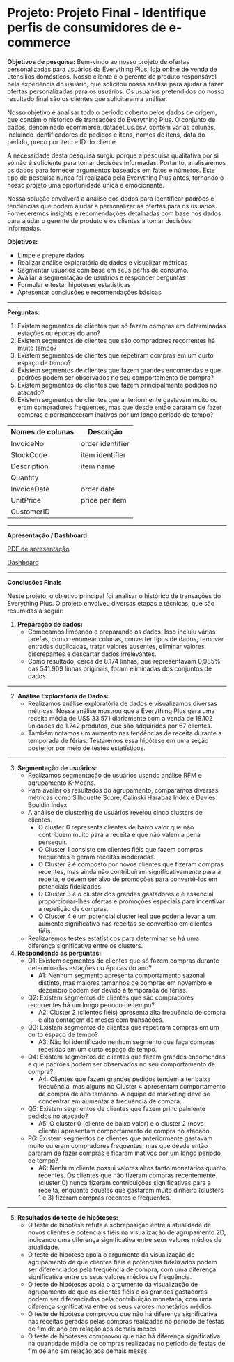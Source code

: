 # Projeto: Projeto Final - Identifique perfis de consumidores de e-commerce

**Objetivos de pesquisa:**
Bem-vindo ao nosso projeto de ofertas personalizadas para usuários da Everything Plus, loja online de venda de utensílios domésticos. Nosso cliente é o gerente de produto responsável pela experiência do usuário, que solicitou nossa análise para ajudar a fazer ofertas personalizadas para os usuários. Os usuários pretendidos do nosso resultado final são os clientes que solicitaram a análise.

Nosso objetivo é analisar todo o período coberto pelos dados de origem, que contém o histórico de transações do Everything Plus. O conjunto de dados, denominado ecommerce_dataset_us.csv, contém várias colunas, incluindo identificadores de pedidos e itens, nomes de itens, data do pedido, preço por item e ID do cliente.

A necessidade desta pesquisa surgiu porque a pesquisa qualitativa por si só não é suficiente para tomar decisões informadas. Portanto, analisaremos os dados para fornecer argumentos baseados em fatos e números. Este tipo de pesquisa nunca foi realizada pela Everything Plus antes, tornando o nosso projeto uma oportunidade única e emocionante.

Nossa solução envolverá a análise dos dados para identificar padrões e tendências que podem ajudar a personalizar as ofertas para os usuários. Forneceremos insights e recomendações detalhadas com base nos dados para ajudar o gerente de produto e os clientes a tomar decisões informadas.

**Objetivos:**
- Limpe e prepare dados
- Realizar análise exploratória de dados e visualizar métricas
- Segmentar usuários com base em seus perfis de consumo.
- Avaliar a segmentação de usuários e responder perguntas
- Formular e testar hipóteses estatísticas
- Apresentar conclusões e recomendações básicas

-----

**Perguntas:**
1. Existem segmentos de clientes que só fazem compras em determinadas estações ou épocas do ano?
2. Existem segmentos de clientes que são compradores recorrentes há muito tempo?
3. Existem segmentos de clientes que repetiram compras em um curto espaço de tempo?
4. Existem segmentos de clientes que fazem grandes encomendas e que padrões podem ser observados no seu comportamento de compra?
5. Existem segmentos de clientes que fazem principalmente pedidos no atacado?
6. Existem segmentos de clientes que anteriormente gastavam muito ou eram compradores frequentes, mas que desde então pararam de fazer compras e permaneceram inativos por um longo período de tempo?

| Nomes de colunas | Descrição |
|-|-------------|
| InvoiceNo | order identifier |
| StockCode | item identifier |
| Description | item name |
| Quantity |  |
| InvoiceDate | order date |
| UnitPrice | price per item |
| CustomerID |  |

-----

**Apresentação / Dashboard:**

[PDF de apresentação](https://drive.google.com/drive/folders/1gslZ4Osf7-vBGqRZu8KzUt81o1CX0N_z?usp=sharing)

[Dashboard](https://public.tableau.com/app/profile/katia.goldchleger/viz/Dashboard_Final_Project_17100040077720/Storytelling?publish=yes)

-----

**Conclusões Finais**

Neste projeto, o objetivo principal foi analisar o histórico de transações do Everything Plus. O projeto envolveu diversas etapas e técnicas, que são resumidas a seguir:
1. **Preparação de dados:**
    - Começamos limpando e preparando os dados. Isso incluiu várias tarefas, como renomear colunas, converter tipos de dados, remover entradas duplicadas, tratar valores ausentes, eliminar valores discrepantes e descartar dados irrelevantes.
    - Como resultado, cerca de 8.174 linhas, que representavam 0,985% das 541.909 linhas originais, foram eliminadas dos conjuntos de dados.
-----
2. **Análise Exploratória de Dados:**
    - Realizamos análise exploratória de dados e visualizamos diversas métricas. Nossa análise mostrou que a Everything Plus gera uma receita média de US$ 33.571 diariamente com a venda de 18.102 unidades de 1.742 produtos, que são adquiridos por 67 clientes.
    - Também notamos um aumento nas tendências de receita durante a temporada de férias. Testaremos essa hipótese em uma seção posterior por meio de testes estatísticos.
-----
3. **Segmentação de usuários:**
    - Realizamos segmentação de usuários usando análise RFM e agrupamento K-Means.
    - Para avaliar os resultados do agrupamento, comparamos diversas métricas como Silhouette Score, Calinski Harabaz Index e Davies Bouldin Index
    - A análise de clustering de usuários revelou cinco clusters de clientes.
        - O cluster 0 representa clientes de baixo valor que não contribuem muito para a receita e que não valem a pena perseguir.
        - O Cluster 1 consiste em clientes fiéis que fazem compras frequentes e geram receitas moderadas.
        - O Cluster 2 é composto por novos clientes que fizeram compras recentes, mas ainda não contribuíram significativamente para a receita, e devem ser alvo de promoções para convertê-los em potenciais fidelizados.
        - O Cluster 3 é o cluster dos grandes gastadores e é essencial proporcionar-lhes ofertas e promoções especiais para incentivar a repetição de compras.
        - O Cluster 4 é um potencial cluster leal que poderia levar a um aumento significativo nas receitas se convertido em clientes fiéis.
    - Realizaremos testes estatísticos para determinar se há uma diferença significativa entre os clusters.
4. **Respondendo às perguntas:**
    - Q1: Existem segmentos de clientes que só fazem compras durante determinadas estações ou épocas do ano?
        - A1: Nenhum segmento apresenta comportamento sazonal distinto, mas maiores tamanhos de compras em novembro e dezembro podem ser devido à temporada de férias.
    - Q2: Existem segmentos de clientes que são compradores recorrentes há um longo período de tempo?
        - A2: Cluster 2 (clientes fiéis) apresenta alta frequência de compra e alta contagem de meses com transações.
    - Q3: Existem segmentos de clientes que repetiram compras em um curto espaço de tempo?
        - A3: Não foi identificado nenhum segmento que faça compras repetidas em um curto espaço de tempo.
    - Q4: Existem segmentos de clientes que fazem grandes encomendas e que padrões podem ser observados no seu comportamento de compra?
        - A4: Clientes que fazem grandes pedidos tendem a ter baixa frequência, mas alguns no Cluster 4 apresentam comportamento de compra de alto tamanho. A equipe de marketing deve se concentrar em aumentar a frequência de compra.
    - Q5: Existem segmentos de clientes que fazem principalmente pedidos no atacado?
        - A5: O cluster 0 (cliente de baixo valor) e o cluster 2 (novo cliente) apresentam comportamento de compra no atacado.
    - P6: Existem segmentos de clientes que anteriormente gastavam muito ou eram compradores frequentes, mas que desde então pararam de fazer compras e ficaram inativos por um longo período de tempo?
        - A6: Nenhum cliente possui valores altos tanto monetários quanto recentes. Os clientes que não fizeram compras recentemente (cluster 0) nunca fizeram contribuições significativas para a receita, enquanto aqueles que gastaram muito dinheiro (clusters 1 e 3) fizeram compras recentes e frequentes.
-----
5. **Resultados do teste de hipóteses:**
    - O teste de hipótese refuta a sobreposição entre a atualidade de novos clientes e potenciais fiéis na visualização de agrupamento 2D, indicando uma diferença significativa entre seus valores médios de atualidade.
    - O teste de hipótese apoia o argumento da visualização de agrupamento de que clientes fiéis e potenciais fidelizados podem ser diferenciados pela frequência de compra, com uma diferença significativa entre os seus valores médios de frequência.
    - O teste de hipóteses apoia o argumento da visualização de agrupamento de que os clientes fiéis e os grandes gastadores podem ser diferenciados pela contribuição monetária, com uma diferença significativa entre os seus valores monetários médios.
    - O teste de hipótese comprovou que não há diferença significativa nas receitas geradas pelas compras realizadas no período de festas de fim de ano em relação aos demais meses.
    - O teste de hipóteses comprovou que não há diferença significativa na quantidade média de compras realizadas no período de festas de fim de ano em relação aos demais meses.
